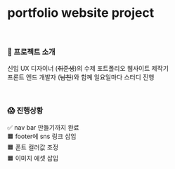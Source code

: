 # portfolio website project

<br>

### 🤔 프로젝트 소개
신입 UX 디자이너 (~~취준생~~)의 수제 포트폴리오 웹사이트 제작기
<br>
프론트 엔드 개발자 (~~남친~~)와 함꼐 일요일마다 스터디 진행

<br>

### 😱 진행상황
✅ nav bar 만들기까지 완료
<br> 🟧 footer에 sns 링크 삽입
<br> 🟧 폰트 컬러값 조정
<br> 🟧 이미지 에셋 삽입
